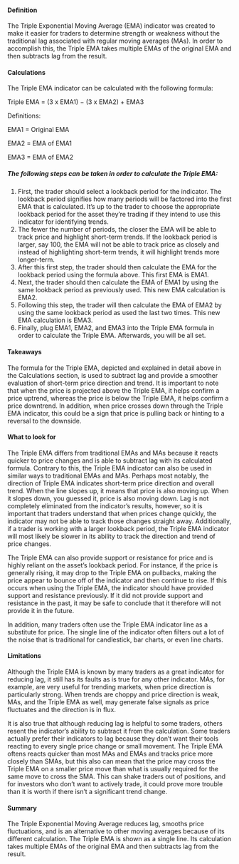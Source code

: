 #### Definition

The Triple Exponential Moving Average (EMA) indicator was created to make it easier for traders to determine strength or weakness without the traditional lag associated with regular moving averages (MAs). In order to accomplish this, the Triple EMA takes multiple EMAs of the original EMA and then subtracts lag from the result. 

#### Calculations

The Triple EMA indicator can be calculated with the following formula:

Triple EMA = (3 x EMA1) − (3 x EMA2) + EMA3

Definitions:

EMA1 = Original EMA

EMA2 = EMA of EMA1

EMA3 = EMA of EMA2

##### The following steps can be taken in order to calculate the Triple EMA:

1.  First, the trader should select a lookback period for the indicator. The lookback period signifies how many periods will be factored into the first EMA that is calculated. It’s up to the trader to choose the appropriate lookback period for the asset they’re trading if they intend to use this indicator for identifying trends.
2.  The fewer the number of periods, the closer the EMA will be able to track price and highlight short-term trends. If the lookback period is larger, say 100, the EMA will not be able to track price as closely and instead of highlighting short-term trends, it will highlight trends more longer-term.
3.  After this first step, the trader should then calculate the EMA for the lookback period using the formula above. This first EMA is EMA1.
4.  Next, the trader should then calculate the EMA of EMA1 by using the same lookback period as previously used. This new EMA calculation is EMA2.
5.  Following this step, the trader will then calculate the EMA of EMA2 by using the same lookback period as used the last two times. This new EMA calculation is EMA3.
6.  Finally, plug EMA1, EMA2, and EMA3 into the Triple EMA formula in order to calculate the Triple EMA. Afterwards, you will be all set.

#### Takeaways

The formula for the Triple EMA, depicted and explained in detail above in the Calculations section, is used to subtract lag and provide a smoother evaluation of short-term price direction and trend. It is important to note that when the price is projected above the Triple EMA, it helps confirm a price uptrend, whereas the price is below the Triple EMA, it helps confirm a price downtrend. In addition, when price crosses down through the Triple EMA indicator, this could be a sign that price is pulling back or hinting to a reversal to the downside.

#### What to look for

The Triple EMA differs from traditional EMAs and MAs because it reacts quicker to price changes and is able to subtract lag with its calculated formula. Contrary to this, the Triple EMA indicator can also be used in similar ways to traditional EMAs and MAs. Perhaps most notably, the direction of Triple EMA indicates short-term price direction and overall trend. When the line slopes up, it means that price is also moving up. When it slopes down, you guessed it, price is also moving down. Lag is not completely eliminated from the indicator’s results, however, so it is important that traders understand that when prices change quickly, the indicator may not be able to track those changes straight away. Additionally, if a trader is working with a larger lookback period, the Triple EMA indicator will most likely be slower in its ability to track the direction and trend of price changes.

The Triple EMA can also provide support or resistance for price and is highly reliant on the asset’s lookback period. For instance, if the price is generally rising, it may drop to the Triple EMA on pullbacks, making the price appear to bounce off of the indicator and then continue to rise. If this occurs when using the Triple EMA, the indicator should have provided support and resistance previously. If it did not provide support and resistance in the past, it may be safe to conclude that it therefore will not provide it in the future.

In addition, many traders often use the Triple EMA indicator line as a substitute for price. The single line of the indicator often filters out a lot of the noise that is traditional for candlestick, bar charts, or even line charts.

#### Limitations

Although the Triple EMA is known by many traders as a great indicator for reducing lag, it still has its faults as is true for any other indicator. MAs, for example, are very useful for trending markets, when price direction is particularly strong. When trends are choppy and price direction is weak, MAs, and the Triple EMA as well, may generate false signals as price fluctuates and the direction is in flux.

It is also true that although reducing lag is helpful to some traders, others resent the indicator’s ability to subtract it from the calculation. Some traders actually prefer their indicators to lag because they don’t want their tools reacting to every single price change or small movement. The Triple EMA oftens reacts quicker than most MAs and EMAs and tracks price more closely than SMAs, but this also can mean that the price may cross the Triple EMA on a smaller price move than what is usually required for the same move to cross the SMA. This can shake traders out of positions, and for investors who don’t want to actively trade, it could prove more trouble than it is worth if there isn’t a significant trend change.

#### Summary

The Triple Exponential Moving Average reduces lag, smooths price fluctuations, and is an alternative to other moving averages because of its different calculation. The Triple EMA is shown as a single line. Its calculation takes multiple EMAs of the original EMA and then subtracts lag from the result.